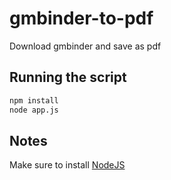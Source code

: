 # gmbinder-to-pdf

Download gmbinder and save as pdf

## Running the script

```bash
npm install
node app.js
```

## Notes

Make sure to install [NodeJS](https://nodejs.org/en/)
